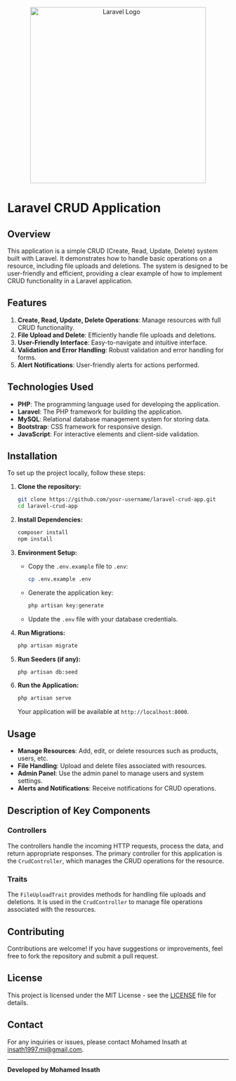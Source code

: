 <p align="center"><a href="https://laravel.com" target="_blank"><img src="https://raw.githubusercontent.com/laravel/art/master/logo-lockup/5%20SVG/2%20CMYK/1%20Full%20Color/laravel-logolockup-cmyk-red.svg" width="400" alt="Laravel Logo"></a></p>

# Laravel CRUD Application

## Overview

This application is a simple CRUD (Create, Read, Update, Delete) system built with Laravel. It demonstrates how to handle basic operations on a resource, including file uploads and deletions. The system is designed to be user-friendly and efficient, providing a clear example of how to implement CRUD functionality in a Laravel application.

## Features

1. **Create, Read, Update, Delete Operations**: Manage resources with full CRUD functionality.
2. **File Upload and Delete**: Efficiently handle file uploads and deletions.
3. **User-Friendly Interface**: Easy-to-navigate and intuitive interface.
4. **Validation and Error Handling**: Robust validation and error handling for forms.
5. **Alert Notifications**: User-friendly alerts for actions performed.

## Technologies Used

- **PHP**: The programming language used for developing the application.
- **Laravel**: The PHP framework for building the application.
- **MySQL**: Relational database management system for storing data.
- **Bootstrap**: CSS framework for responsive design.
- **JavaScript**: For interactive elements and client-side validation.

## Installation

To set up the project locally, follow these steps:

1. **Clone the repository:**

    ```bash
    git clone https://github.com/your-username/laravel-crud-app.git
    cd laravel-crud-app
    ```

2. **Install Dependencies:**

    ```bash
    composer install
    npm install
    ```

3. **Environment Setup:**

    - Copy the `.env.example` file to `.env`:

      ```bash
      cp .env.example .env
      ```

    - Generate the application key:

      ```bash
      php artisan key:generate
      ```

    - Update the `.env` file with your database credentials.

4. **Run Migrations:**

    ```bash
    php artisan migrate
    ```

5. **Run Seeders (if any):**

    ```bash
    php artisan db:seed
    ```

6. **Run the Application:**

    ```bash
    php artisan serve
    ```

    Your application will be available at `http://localhost:8000`.

## Usage

- **Manage Resources**: Add, edit, or delete resources such as products, users, etc.
- **File Handling**: Upload and delete files associated with resources.
- **Admin Panel**: Use the admin panel to manage users and system settings.
- **Alerts and Notifications**: Receive notifications for CRUD operations.

## Description of Key Components

### Controllers

The controllers handle the incoming HTTP requests, process the data, and return appropriate responses. The primary controller for this application is the `CrudController`, which manages the CRUD operations for the resource.

### Traits

The `FileUploadTrait` provides methods for handling file uploads and deletions. It is used in the `CrudController` to manage file operations associated with the resources.

## Contributing

Contributions are welcome! If you have suggestions or improvements, feel free to fork the repository and submit a pull request.

## License

This project is licensed under the MIT License - see the [LICENSE](LICENSE) file for details.

## Contact

For any inquiries or issues, please contact Mohamed Insath at [insath1997.mi@gmail.com](mailto:insath1997.mi@gmail.com).

---

**Developed by Mohamed Insath**
